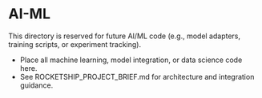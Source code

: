 # AI-ML

This directory is reserved for future AI/ML code (e.g., model adapters, training scripts, or experiment tracking).

- Place all machine learning, model integration, or data science code here.
- See ROCKETSHIP_PROJECT_BRIEF.md for architecture and integration guidance.